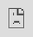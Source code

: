 ```yaml
---
layout: minimal
title: "Using fzf as a dmenu/Rofi Replacement"
categories: video
---
```


<iframe
    style="position: absolute; top: 0; left: 0; border: 0; width: 100%; height: 100%"
    src="https://www.youtube.com/embed/kw2mnwhptjw?rel=0"
    allowfullscreen>
</iframe>
